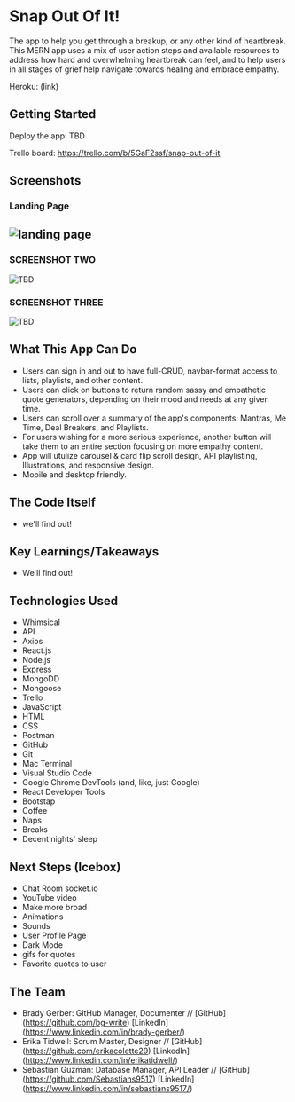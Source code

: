 # Snap Out Of It!

The app to help you get through a breakup, or any other kind of heartbreak. This MERN app uses a mix of user action steps and available resources to address how hard and overwhelming heartbreak can feel, and to help users in all stages of grief help navigate towards healing and embrace empathy.

Heroku: (link)

## Getting Started

Deploy the app: TBD

Trello board: https://trello.com/b/5GaF2ssf/snap-out-of-it

## Screenshots

### Landing Page

## ![landing page](TBD)

### SCREENSHOT TWO

![TBD](TBD)

### SCREENSHOT THREE

![TBD](TBD)

## What This App Can Do

- Users can sign in and out to have full-CRUD, navbar-format access to lists, playlists, and other content.
- Users can click on buttons to return random sassy and empathetic quote generators, depending on their mood and needs at any given time.
- Users can scroll over a summary of the app's components: Mantras, Me Time, Deal Breakers, and Playlists.
- For users wishing for a more serious experience, another button will take them to an entire section focusing on more empathy content.
- App will utulize carousel & card flip scroll design, API playlisting, Illustrations, and responsive design.
- Mobile and desktop friendly.

## The Code Itself

- we'll find out!

## Key Learnings/Takeaways

- We'll find out!

## Technologies Used

- Whimsical
- API
- Axios
- React.js
- Node.js
- Express
- MongoDD
- Mongoose
- Trello
- JavaScript
- HTML
- CSS
- Postman
- GitHub
- Git
- Mac Terminal
- Visual Studio Code
- Google Chrome DevTools (and, like, just Google)
- React Developer Tools
- Bootstap
- Coffee
- Naps
- Breaks
- Decent nights' sleep

## Next Steps (Icebox)

- Chat Room socket.io
- YouTube video
- Make more broad
- Animations
- Sounds
- User Profile Page
- Dark Mode
- gifs for quotes
- Favorite quotes to user

## The Team

- Brady Gerber: GitHub Manager, Documenter // [GitHub] (https://github.com/bg-write) [LinkedIn] (https://www.linkedin.com/in/brady-gerber/)
- Erika Tidwell: Scrum Master, Designer // [GitHub] (https://github.com/erikacolette29) [LinkedIn] (https://www.linkedin.com/in/erikatidwell/)
- Sebastian Guzman: Database Manager, API Leader // [GitHub] (https://github.com/Sebastians9517) [LinkedIn] (https://www.linkedin.com/in/sebastians9517/)

